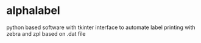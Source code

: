 # alphalabel
python based software with tkinter interface to automate label printing with zebra and zpl based on .dat file
